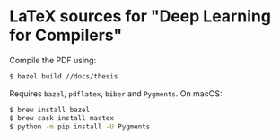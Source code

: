 # LaTeX sources for "Deep Learning for Compilers"

Compile the PDF using:

```sh
$ bazel build //docs/thesis
```

Requires `bazel`, `pdflatex`, `biber` and `Pygments`. On macOS:

```sh
$ brew install bazel
$ brew cask install mactex
$ python -m pip install -U Pygments
```
